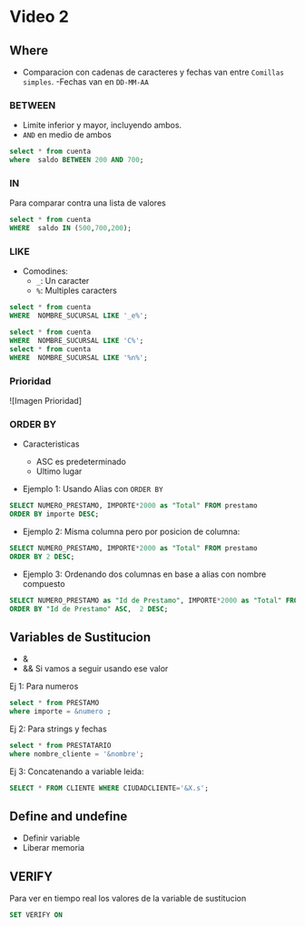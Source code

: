 # Video 2

## Where
-  Comparacion con cadenas de caracteres y fechas van entre ```Comillas simples```.
-Fechas van en ```DD-MM-AA```

### BETWEEN
- Limite inferior y mayor, incluyendo ambos.
- ```AND``` en medio de ambos

```sql
select * from cuenta
where  saldo BETWEEN 200 AND 700;
```

### IN

Para comparar contra una lista de valores
```sql
select * from cuenta
WHERE  saldo IN (500,700,200);
```

### LIKE

- Comodines:
  - ```_```: Un caracter
  - ```%```: Multiples caracters

```sql
select * from cuenta
WHERE  NOMBRE_SUCURSAL LIKE '_e%';

select * from cuenta
WHERE  NOMBRE_SUCURSAL LIKE 'C%';
select * from cuenta
WHERE  NOMBRE_SUCURSAL LIKE '%n%';
```


### Prioridad
![Imagen Prioridad]


### ORDER BY
- Caracteristicas
  - ASC es predeterminado
  - Ultimo lugar

- Ejemplo 1: Usando Alias con ```ORDER BY```

```sql
SELECT NUMERO_PRESTAMO, IMPORTE*2000 as "Total" FROM prestamo 
ORDER BY importe DESC;
```

- Ejemplo 2: Misma columna pero por posicion de columna:

```sql
SELECT NUMERO_PRESTAMO, IMPORTE*2000 as "Total" FROM prestamo 
ORDER BY 2 DESC;
```

- Ejemplo 3: Ordenando dos columnas en base a alias con nombre compuesto

```sql
SELECT NUMERO_PRESTAMO as "Id de Prestamo", IMPORTE*2000 as "Total" FROM prestamo 
ORDER BY "Id de Prestamo" ASC,  2 DESC;
```

## Variables de Sustitucion

- &
- && Si vamos a seguir usando ese valor

Ej 1: Para numeros
```sql
select * from PRESTAMO
where importe = &numero ;
```

Ej 2: Para strings y fechas

```sql
select * from PRESTATARIO
where nombre_cliente = '&nombre';
```
Ej 3: Concatenando a variable leida:

```sql
SELECT * FROM CLIENTE WHERE CIUDADCLIENTE='&X.s';
```

## Define and undefine

- Definir variable
- Liberar memoria

## VERIFY
Para ver en tiempo real los valores de la variable de sustitucion

```sql
SET VERIFY ON

```
